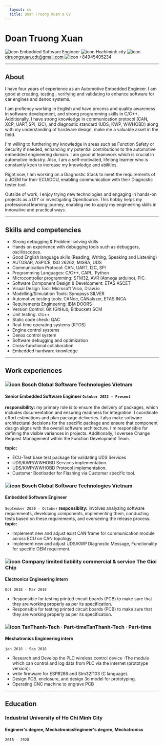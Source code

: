 ```yaml
---
  layout: cv
  title: Doan Truong Xuan's CV  
---
```

# Doan Truong Xuan

![icon](https://cdn-icons-png.flaticon.com/128/6009/6009939.png) Embedded Software Engineer ![icon](https://cdn-icons-png.flaticon.com/128/3425/3425073.png) Hochiminh city ![icon](https://cdn-icons-png.flaticon.com/128/5968/5968534.png) dtruongxuan.cdt@gmail.com ![icon](https://github.com/DTrXuan/my_cv/assets/38099198/2615b03b-22af-4325-8a75-535742aadc7e) +84945405234

---

## About

I have four years of experience as an Automotive Embedded Engineer. I am good at creating, testing , verifying and validating to enhance software for car engines and denox systems. 

I am profiency working in English and have process and quality awareness in software development, and strong programming skills in C/C++. Additionally, I have strong knowledge in communication protocol (CAN, XCP, UART,SPI, I2C), and diagnostic standard (UDS, KWP, WWHOBD) along with my understanding of hardware design, make me a valuable asset in the field. 

I'm willing to furthering my knowledge in areas such as Function Safety or Security if needed, enhancing my potential contributions to the automotive embedded engineering domain. I am good at teamwork which is crucial in automotive industry. Also, I am a self-motivated, lifelong learner who is constantly keen to increase my knowledge and abilities.

Right now, I am working on a Diagnostic Stack to meet the requirements of a JOEM for their ECU/DCU, enabling communication with their Diagnostic tester tool.

Outside of work, I enjoy trying new technologies and engaging in hands-on projects as a DIY or investigating OpenSource. This hobby helps my professional learning journey, enabling me to apply my engineering skills in innovative and practical ways.

---

## Skills and competencies

- Strong debugging & Problem-solving skills
- Hands on experience with debugging tools such as debuggers, oscilloscopes.
- Good English language skills (Reading, Writing, Speaking and Listening)
- AUTOSAR, ASPICE, ISO 26262, MISRA, UDS
- Communication Protocol: CAN, UART, I2C, SPI
- Programming Languages: C/C++, CAPL, Python
- Microcontroller programming: STM32, AVR (Atmega arduino), PIC.
- Software Component Design & Development: ETAS ASCET
- Visual Design Tool: Microsoft Visio, Draw.io
- Modelling/Simulation Tools: Synopsys SILVER
- Automotive testing tools: CANoe, CANalyzer, ETAS INCA
- Requirements Engineering: IBM DOORS
- Version Control: Git (GitHub, Bitbucket) SCM
- Unit testing: ctc++
- Static code check: QAC
- Real-time operating systems (RTOS)
- Engine control systems
- Denox control system
- Software debugging and optimization
- Cross-functional collaboration
- Embedded hardware knowledge

---

## Work experiences

### ![icon](https://upload.wikimedia.org/wikipedia/commons/thumb/1/16/Bosch-logo.svg/433px-Bosch-logo.svg.png) Bosch Global Software Technologies Vietnam

#### Senior Embedded Software Engineer `October 2022 - Present`
**responsibility:** my primary role is to ensure the delivery of packages, which includes documentation and ensuring readiness for integration. I coordinate effort estimations and plan package deliveries. I also make software architectural decisions for the specific package and ensure that component design aligns with the overall software architecture. I'm responsible for defining the visible variances in projects. Additionally, I oversee Change Request Management within the Function Development Team.

**topic:**
- ECU-Test base test package for validating UDS Services      
- UDS/KWP/WWHOBD Services implementation.
- UDS/KWP/WWHOBD Protocol implementation.
- Customer Bootloader for Flashing via Customer specific tool.

### ![icon](https://upload.wikimedia.org/wikipedia/commons/thumb/1/16/Bosch-logo.svg/433px-Bosch-logo.svg.png) Bosch Global Software Technologies Vietnam

#### Embedded Software Engineer 
`September 2020 - October`
**responsiblity:** involves analyzing software requirements, developing components, implementing them, conducting tests based on these requirements, and overseeing the release process.
**topic:**
- Implement new and adjust exist CAN frame for communication module across ECU on CAN topology
- Implement new and adjust UDS/KWP Diagnostic Message, Functionality for specific OEM requirment. 

### ![icon](https://theme.hstatic.net/1000292825/1000385496/14/logo.png?v=168) Company limited liability commercial & service The Gioi Chip

#### Electronics Engineering Intern 
`Oct 2018 - Mar 2019`

- Responsible for testing printed circuit boards (PCB) to make sure that they are working properly as per its specification.
- Responsible for testing printed circuit boards (PCB) to make sure that they are working properly as per its specification.

### ![icon](https://tanthanh-tech.vn/wp-content/uploads/2021/07/tech-logo-ko-nen-ngang-1.png) TanThanh-Tech · Part-timeTanThanh-Tech · Part-time

#### Mechatronics Engineering intern 
`jan 2018 - Sep 2018` 

- Research and Develop the PLC wireless control device -The module which can control and log data from PLC via the internet (prototype version):
- write firmware for ESP8266 and Stm32f103 (C language).
- Design PCB, enclosure, and design 3d model for prototyping.
- Operating CNC machine to engrave PCB

---

## Education

### Industrial University of Ho Chi Minh City

#### Engineer's degree, MechatronicsEngineer's degree, Mechatronics 
`2015 - 2020`
